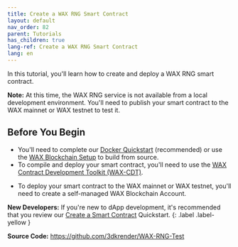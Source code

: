 ```yaml
---
title: Create a WAX RNG Smart Contract
layout: default
nav_order: 82
parent: Tutorials
has_children: true
lang-ref: Create a WAX RNG Smart Contract
lang: en
---
```


In this tutorial, you'll learn how to create and deploy a WAX RNG smart contract.

<strong>Note:</strong> At this time, the WAX RNG service is not available from a local development environment. You'll need to publish your smart contract to the WAX mainnet or WAX testnet to test it.

## Before You Begin

* You'll need to complete our [Docker Quickstart](/en/dapp-development/docker-setup/) (recommended) or use the [WAX Blockchain Setup](/en/dapp-development/wax-blockchain-setup/) to build from source.
* To compile and deploy your smart contract, you'll need to use the [WAX Contract Development Toolkit (WAX-CDT)](/en/dapp-development/wax-cdt/).
<!-- This is not needed -->
<!-- * Install the [WAX Random Number Generator (WAX RNG)](/en/tutorials/wax-rng/). -->
* To deploy your smart contract to the WAX mainnet or WAX testnet, you'll need to create a self-managed WAX Blockchain Account.

<strong>New Developers:</strong> If you're new to dApp development, it's recommended that you review our [Create a Smart Contract](/en/dapp-development/wax-cdt) Quickstart.
{: .label .label-yellow }

**Source Code:** 
https://github.com/3dkrender/WAX-RNG-Test
